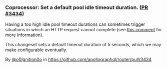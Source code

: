 ### Coprocessor: Set a default pool idle timeout duration. ([PR #3434](https://github.com/apollographql/router/pull/3434))

Having a too high idle pool timeout durations can sometimes trigger situations in which an HTTP request cannot complete (see [this comment](https://github.com/hyperium/hyper/issues/2136#issuecomment-589488526) for more information).

This changeset sets a default timeout duration of 5 seconds, which we may make configurable eventually.

By [@o0Ignition0o](https://github.com/o0Ignition0o) in https://github.com/apollographql/router/pull/3434
